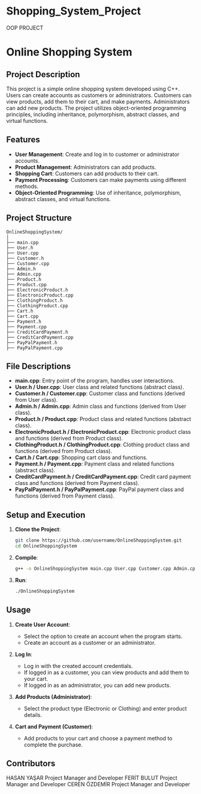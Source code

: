 # Shopping_System_Project
OOP PROJECT

# Online Shopping System

## Project Description

This project is a simple online shopping system developed using C++. Users can create accounts as customers or administrators. Customers can view products, add them to their cart, and make payments. Administrators can add new products. The project utilizes object-oriented programming principles, including inheritance, polymorphism, abstract classes, and virtual functions.

## Features

- **User Management**: Create and log in to customer or administrator accounts.
- **Product Management**: Administrators can add products.
- **Shopping Cart**: Customers can add products to their cart.
- **Payment Processing**: Customers can make payments using different methods.
- **Object-Oriented Programming**: Use of inheritance, polymorphism, abstract classes, and virtual functions.

## Project Structure

```
OnlineShoppingSystem/
│
├── main.cpp
├── User.h
├── User.cpp
├── Customer.h
├── Customer.cpp
├── Admin.h
├── Admin.cpp
├── Product.h
├── Product.cpp
├── ElectronicProduct.h
├── ElectronicProduct.cpp
├── ClothingProduct.h
├── ClothingProduct.cpp
├── Cart.h
├── Cart.cpp
├── Payment.h
├── Payment.cpp
├── CreditCardPayment.h
├── CreditCardPayment.cpp
├── PayPalPayment.h
├── PayPalPayment.cpp
```

## File Descriptions

- **main.cpp**: Entry point of the program, handles user interactions.
- **User.h / User.cpp**: User class and related functions (abstract class).
- **Customer.h / Customer.cpp**: Customer class and functions (derived from User class).
- **Admin.h / Admin.cpp**: Admin class and functions (derived from User class).
- **Product.h / Product.cpp**: Product class and related functions (abstract class).
- **ElectronicProduct.h / ElectronicProduct.cpp**: Electronic product class and functions (derived from Product class).
- **ClothingProduct.h / ClothingProduct.cpp**: Clothing product class and functions (derived from Product class).
- **Cart.h / Cart.cpp**: Shopping cart class and functions.
- **Payment.h / Payment.cpp**: Payment class and related functions (abstract class).
- **CreditCardPayment.h / CreditCardPayment.cpp**: Credit card payment class and functions (derived from Payment class).
- **PayPalPayment.h / PayPalPayment.cpp**: PayPal payment class and functions (derived from Payment class).

## Setup and Execution

1. **Clone the Project**:
    ```sh
    git clone https://github.com/username/OnlineShoppingSystem.git
    cd OnlineShoppingSystem
    ```

2. **Compile**:
    ```sh
    g++ -o OnlineShoppingSystem main.cpp User.cpp Customer.cpp Admin.cpp Product.cpp ElectronicProduct.cpp ClothingProduct.cpp Cart.cpp Payment.cpp CreditCardPayment.cpp PayPalPayment.cpp
    ```

3. **Run**:
    ```sh
    ./OnlineShoppingSystem
    ```

## Usage

1. **Create User Account**:
    - Select the option to create an account when the program starts.
    - Create an account as a customer or an administrator.

2. **Log In**:
    - Log in with the created account credentials.
    - If logged in as a customer, you can view products and add them to your cart.
    - If logged in as an administrator, you can add new products.

3. **Add Products (Administrator)**:
    - Select the product type (Electronic or Clothing) and enter product details.

4. **Cart and Payment (Customer)**:
    - Add products to your cart and choose a payment method to complete the purchase.

## Contributors

HASAN YAŞAR Project Manager and Developer
FERİT BULUT Project Manager and Developer
CEREN ÖZDEMİR Project Manager and Developer

